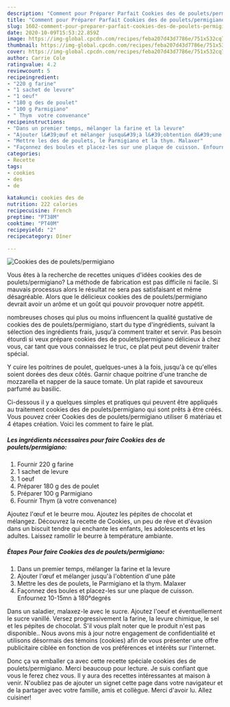 ```yaml
---
description: "Comment pour Préparer Parfait Cookies des de poulets/permigiano"
title: "Comment pour Préparer Parfait Cookies des de poulets/permigiano"
slug: 1602-comment-pour-preparer-parfait-cookies-des-de-poulets-permigiano
date: 2020-10-09T15:53:22.859Z
image: https://img-global.cpcdn.com/recipes/feba207d43d7786e/751x532cq70/cookies-des-de-pouletspermigiano-photo-principale-de-la-recette.jpg
thumbnail: https://img-global.cpcdn.com/recipes/feba207d43d7786e/751x532cq70/cookies-des-de-pouletspermigiano-photo-principale-de-la-recette.jpg
cover: https://img-global.cpcdn.com/recipes/feba207d43d7786e/751x532cq70/cookies-des-de-pouletspermigiano-photo-principale-de-la-recette.jpg
author: Carrie Cole
ratingvalue: 4.2
reviewcount: 5
recipeingredient:
- "220 g farine"
- "1 sachet de levure"
- "1 oeuf"
- "180 g des de poulet"
- "100 g Parmigiano"
- " Thym  votre convenance"
recipeinstructions:
- "Dans un premier temps, mélanger la farine et la levure"
- "Ajouter l&#39;œuf et mélanger jusqu&#39;à l&#39;obtention d&#39;une pâte"
- "Mettre les des de poulets, le Parmigiano et la thym. Malaxer"
- "Façonnez des boules et placez-les sur une plaque de cuisson. Enfournez 10-15mn à 180°degrés"
categories:
- Recette
tags:
- cookies
- des
- de

katakunci: cookies des de 
nutrition: 222 calories
recipecuisine: French
preptime: "PT38M"
cooktime: "PT40M"
recipeyield: "2"
recipecategory: Dîner

---
```



![Cookies des de poulets/permigiano](https://img-global.cpcdn.com/recipes/feba207d43d7786e/751x532cq70/cookies-des-de-pouletspermigiano-photo-principale-de-la-recette.jpg)

Vous êtes à la recherche de recettes uniques d'idées cookies des de poulets/permigiano? La méthode de fabrication est pas difficile ni facile. Si mauvais processus alors le résultat ne sera pas satisfaisant et même désagréable. Alors que le délicieux cookies des de poulets/permigiano devrait avoir un arôme et un goût qui pouvoir provoquer notre appétit.

nombreuses choses qui plus ou moins influencent la qualité gustative de cookies des de poulets/permigiano, start du type d'ingrédients, suivant la sélection des ingrédients frais, jusqu'à comment traiter et servir. Pas besoin étourdi si veux prépare cookies des de poulets/permigiano délicieux à chez vous, car tant que vous connaissez le truc, ce plat peut peut devenir traiter spécial.

Y cuire les poitrines de poulet, quelques-unes à la fois, jusqu&#39;à ce qu&#39;elles soient dorées des deux côtés. Garnir chaque poitrine d&#39;une tranche de mozzarella et napper de la sauce tomate. Un plat rapide et savoureux parfumé au basilic.


Ci-dessous il y a quelques simples et pratiques qui peuvent être appliqués au traitement cookies des de poulets/permigiano qui sont prêts à être créés. Vous pouvez créer Cookies des de poulets/permigiano utiliser 6 matériau et 4 étapes création. Voici les comment to faire le plat.

<!--inarticleads1-->

##### Les ingrédients nécessaires pour faire Cookies des de poulets/permigiano:

1. Fournir 220 g farine
1.  1 sachet de levure
1.  1 oeuf
1. Préparer 180 g des de poulet
1. Préparer 100 g Parmigiano
1. Fournir  Thym (à votre convenance)


Ajoutez l&#39;œuf et le beurre mou. Ajoutez les pépites de chocolat et mélangez. Découvrez la recette de Cookies, un peu de rêve et d&#39;évasion dans un biscuit tendre qui enchante les enfants, les adolescents et les adultes. Laissez ramollir le beurre à température ambiante. 

<!--inarticleads2-->

##### Étapes Pour faire Cookies des de poulets/permigiano:

1. Dans un premier temps, mélanger la farine et la levure
1. Ajouter l&#39;œuf et mélanger jusqu&#39;à l&#39;obtention d&#39;une pâte
1. Mettre les des de poulets, le Parmigiano et la thym. Malaxer
1. Façonnez des boules et placez-les sur une plaque de cuisson. Enfournez 10-15mn à 180°degrés


Dans un saladier, malaxez-le avec le sucre. Ajoutez l&#39;oeuf et éventuellement le sucre vanillé. Versez progressivement la farine, la levure chimique, le sel et les pépites de chocolat. S&#39;il vous plaît noter que le produit n&#39;est pas disponible.. Nous avons mis à jour notre engagement de confidentialité et utilisons désormais des témoins (cookies) afin de vous présenter une offre publicitaire ciblée en fonction de vos préférences et intérêts sur l&#39;internet. 


Donc ça va emballer ça avec cette recette spéciale cookies des de poulets/permigiano. Merci beaucoup pour lecture. Je suis confiant que vous le ferez chez vous. Il y aura des recettes  intéressantes at maison à venir. N'oubliez pas de ajouter un signet cette page dans votre navigateur et de la partager avec votre famille, amis et collègue. Merci d'avoir lu. Allez cuisiner!
